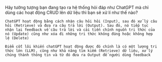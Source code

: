 Hãy tưởng tượng bạn đang tạo ra hệ thống hỏi đáp như ChatGPT mà chỉ dùng các hoạt động CRUD lên dữ liệu thì bạn sẽ xử lí như thế nào?
    
	ChatGPT hoạt động bằng cách nhận câu hỏi hỏi (Input), sau đó xử lý câu hỏi (Retrieve) và đưa ra câu trả lời (Output). Sau đó, nó tiếp tục nhận lại feedback về câu trả lời và cải tiến chính nguồn tri thức của nó (Update) cũng như xóa đi những tri thức không đúng hoặc không hợp lệ (Delete)

	Điểm cốt lõi khiến chatGPT hoạt động được đó chính là có một lượng tri thức lớn (LLM), cũng như khả năng tìm kiếm (Retrieve) dữ liệu, xử lý chúng thành thông tin và từ đó đưa ra Output để người dùng feedback
